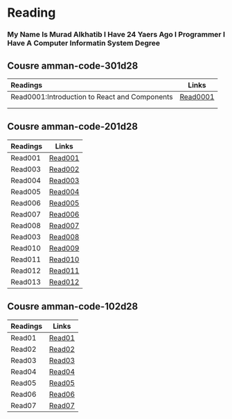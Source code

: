 # Reading
### My Name Is Murad Alkhatib I Have 24 Yaers Ago I Programmer I Have A Computer Informatin System Degree


## Cousre amman-code-301d28

| Readings | Links  | 
| :------------ |:---------------:| 
| Read0001:Introduction to React and Components     | [Read0001](Read0001) | 
|      |         
|      |           


## Cousre amman-code-201d28

| Readings  | Links  |
| :------------ |:---------------:| 
| Read001      |[Read001](Read001)|
| Read003      |[Read002](Read002)| 
| Read004      |[Read003](Read003)| 
| Read005      |[Read004](Read004)| 
| Read006      |[Read005](Read005)| 
| Read007      |[Read006](Read006)| 
| Read008      |[Read007](Read007)| 
| Read003      |[Read008](Read008)| 
| Read010      |[Read009](Read009)| 
| Read011      |[Read010](Read010)| 
| Read012      |[Read011](Read011)| 
| Read013      |[Read012](Read013)|

  
## Cousre amman-code-102d28
| Readings | Links  |
| :------------ |:---------------:| 
| Read01      |[Read01](Read01)|
| Read02      |[Read02](Read02)| 
| Read03      |[Read03](Read03)| 
| Read04      |[Read04](Read04)| 
| Read05      |[Read05](Read05)| 
| Read06      |[Read06](Read06)| 
| Read07      |[Read07](Read07)| 


